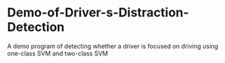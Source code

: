 # Demo-of-Driver-s-Distraction-Detection
A demo program of detecting whether a driver is focused on driving using one-class SVM and two-class SVM
